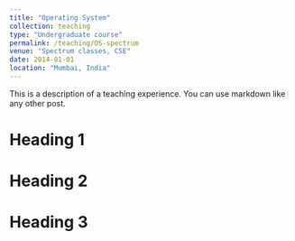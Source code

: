 ```yaml
---
title: "Operating System"
collection: teaching
type: "Undergraduate course"
permalink: /teaching/OS-spectrum
venue: "Spectrum classes, CSE"
date: 2014-01-01
location: "Mumbai, India"
---
```


This is a description of a teaching experience. You can use markdown like any other post.

Heading 1
======

Heading 2
======

Heading 3
======
